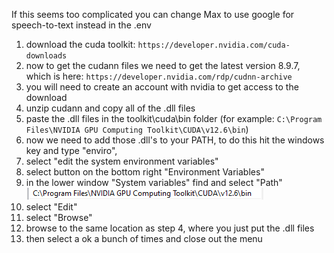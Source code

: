 If this seems too complicated you can change Max to use google for speech-to-text instead in the .env

1. download the cuda toolkit: `https://developer.nvidia.com/cuda-downloads`
2. now to get the cudann files we need to get the latest version 8.9.7, which is here: `https://developer.nvidia.com/rdp/cudnn-archive`
3. you will need to create an account with nvidia to get access to the download
4. unzip cudann and copy all of the .dll files
5. paste the .dll files in the toolkit\cuda\bin folder (for example: `C:\Program Files\NVIDIA GPU Computing Toolkit\CUDA\v12.6\bin`)
6. now we need to add those .dll's to your PATH, to do this hit the windows key and type "enviro",
7. select "edit the system environment variables"
8. select button on the bottom right "Environment Variables"
9. in the lower window "System variables" find and select "Path"
   ![](images/path.png)
10. select "Edit"
11. select "Browse"
12. browse to the same location as step 4, where you just put the .dll files
13. then select a ok a bunch of times and close out the menu
